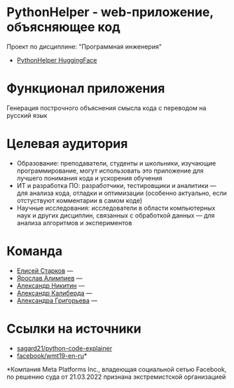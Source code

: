 # PythonHelper - web-приложение, объясняющее код
Проект по дисциплине: "Программная инженерия"
* [PythonHelper HuggingFace](https://huggingface.co/spaces/computergibs/PythonHelper)
# Функционал приложения
Генерация построчного объяснения смысла кода с переводом на русский язык
# Целевая аудитория
* Образование: преподаватели, студенты и школьники, изучающие программирование, могут использовать это приложение для лучшего понимания кода и ускорения обучения
* ИТ и разработка ПО: разработчики, тестировщики и аналитики — для анализа кода, отладки и оптимизации (особенно актуально, если отстуствуют комментарии в самом коде)
* Научные исследования: исследователи в области компьютерных наук и других дисциплин, связанных с обработкой данных — для анализа алгоритмов и экспериментов
# Команда
* [Елисей Старков](https://github.com/Ashen-Elish) — 
* [Ярослав Алимпиев](https://github.com/Arimaro) — 
* [Александр Никитин](https://github.com/AleksNikitin24) — 
* [Александр Калиберда](https://github.com/computer-gibs) — 
* [Александра Григорьева](https://github.com/grigorieva0) — 
# Ссылки на источники
* [sagard21/python-code-explainer](https://huggingface.co/sagard21/python-code-explainer)
* [facebook/wmt19-en-ru](https://huggingface.co/facebook/wmt19-en-ru)*

*Компания Meta Platforms Inc., владеющая социальной сетью Facebook, по решению суда от 21.03.2022 признана экстремистской организацией
